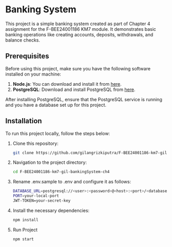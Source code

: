 # Banking System

This project is a simple banking system created as part of Chapter 4 assignment for the F-BEE24001186 KM7 module. It demonstrates basic banking operations like creating accounts, deposits, withdrawals, and balance checks.

## Prerequisites

Before using this project, make sure you have the following software installed on your machine:

1. **Node.js**: You can download and install it from [here](https://nodejs.org/).
2. **PostgreSQL**: Download and install PostgreSQL from [here](https://www.postgresql.org/download/).

After installing PostgreSQL, ensure that the PostgreSQL service is running and you have a database set up for this project.

## Installation

To run this project locally, follow the steps below:

1. Clone this repository:
   ```bash
   git clone https://github.com/gilangrizkiputra/F-BEE24001186-km7-gil-bankingSystem-ch4.git
2. Navigation to the project directory:
   ```bash
   cd F-BEE24001186-km7-gil-bankingSystem-ch4
3. Rename .env.sample to .env and configure it as follows:
   ```bash
   DATABASE_URL=postgresql://<user>:<password>@<host>:<port>/<database>?schema=public
   PORT=your-local-port
   JWT-TOKEN=your-secret-key
5. Install the necessary dependencies:
   ```bash
   npm install
6. Run Project
   ```bash
   npm start

